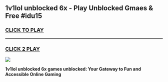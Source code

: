 
## 1v1lol unblocked 6x - Play Unblocked Gmaes & Free #idu15
<h3>
<a href="https://news.freeplayer.one?title=1v1lol_unblocked_6x&ref=24F">CLICK TO PLAY</a></h3>
<hr>

<h3>
<a href="https://news.freeplayer.one?title=1v1lol_unblocked_6x&ref=24F">CLICK 2 PLAY</a>
  
</h3>

<a href="https://news.freeplayer.one?title=1v1lol_unblocked_6x&ref=24F/"><img src="https://clearcache.store/games.png"></a>


**1v1lol unblocked 6x games unblocked: Your Gateway to Fun and Accessible Online Gaming**
